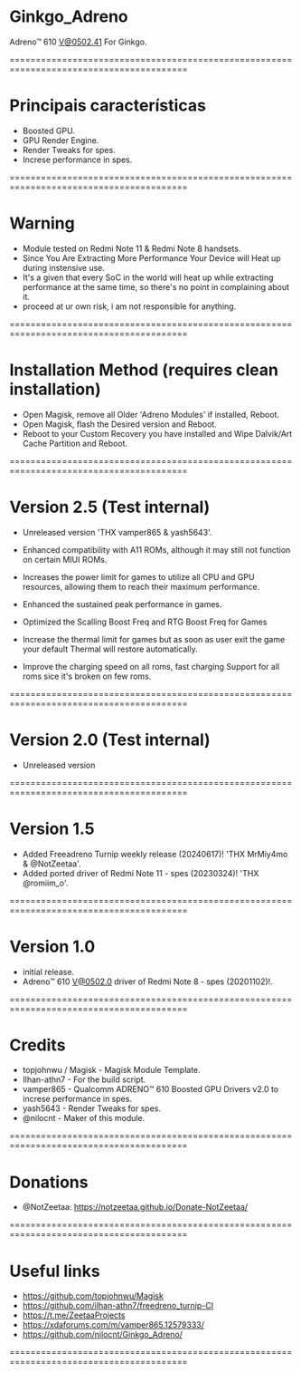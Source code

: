 # Ginkgo_Adreno
Adreno™ 610 V@0502.41 For Ginkgo.

========================================================================================

# Principais características

* Boosted GPU.
* GPU Render Engine.
* Render Tweaks for spes.
* Increse performance in spes.
  
========================================================================================

# Warning

* Module tested on Redmi Note 11 & Redmi Note 8 handsets.
* Since You Are Extracting More Performance Your Device will Heat up during instensive use.
* It's a given that every SoC in the world will heat up while extracting performance at the same time, so there's no point in complaining about it.
* proceed at ur own risk, i am not responsible for anything.
  
========================================================================================

# Installation Method (requires clean installation)

* Open Magisk, remove all Older 'Adreno Modules' if installed, Reboot.
* Open Magisk, flash the Desired version and Reboot.
* Reboot to your Custom Recovery you have installed and Wipe Dalvik/Art Cache Partition and Reboot.
  
========================================================================================

# Version 2.5 (Test internal)

* Unreleased version 'THX vamper865 & yash5643'.

* Enhanced compatibility with A11 ROMs, although it may still not function on certain MIUI ROMs.

* Increases the power limit for games to utilize all CPU and GPU resources, allowing them to reach their maximum performance.

* Enhanced the sustained peak performance in games.

* Optimized the Scalling Boost Freq and RTG Boost Freq for Games

* Increase the thermal limit for games but as soon as user exit the game your default Thermal will restore automatically.

* Improve the charging speed on all roms, fast charging Support for all roms sice it's broken on few roms.

========================================================================================

# Version 2.0 (Test internal)

* Unreleased version
  
========================================================================================

# Version 1.5

* Added Freeadreno Turnip weekly release (20240617)! 'THX MrMiy4mo & @NotZeetaa'.
* Added ported driver of Redmi Note 11 - spes (20230324)! 'THX @romiim_o'.
  
========================================================================================

# Version 1.0

* initial release.
* Adreno™ 610 V@0502.0 driver of Redmi Note 8 - spes (20201102)!.
  
========================================================================================
  
# Credits

* topjohnwu / Magisk - Magisk Module Template.
* Ilhan-athn7 - For the build script.
* vamper865 - Qualcomm ADRENO™ 610 Boosted GPU Drivers v2.0 to increse performance in spes.
* yash5643 - Render Tweaks for spes.
* @nilocnt - Maker of this module.
  
========================================================================================

# Donations

* @NotZeetaa: https://notzeetaa.github.io/Donate-NotZeetaa/
  
========================================================================================

# Useful links

* https://github.com/topjohnwu/Magisk
* https://github.com/ilhan-athn7/freedreno_turnip-CI
* https://t.me/ZeetaaProjects
* https://xdaforums.com/m/vamper865.12579333/
* https://github.com/nilocnt/Ginkgo_Adreno/

========================================================================================

